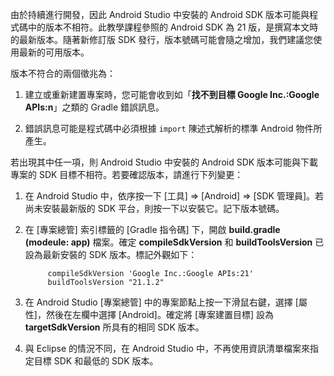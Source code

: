 由於持續進行開發，因此 Android Studio 中安裝的 Android SDK 版本可能與程式碼中的版本不相符。此教學課程參照的 Android SDK 為 21 版，是撰寫本文時的最新版本。隨著新修訂版 SDK 發行，版本號碼可能會隨之增加，我們建議您使用最新的可用版本。

版本不符合的兩個徵兆為：

1. 建立或重新建置專案時，您可能會收到如「**找不到目標 Google Inc.:Google APIs:n**」之類的 Gradle 錯誤訊息。

2. 錯誤訊息可能是程式碼中必須根據 `import` 陳述式解析的標準 Android 物件所產生。

若出現其中任一項，則 Android Studio 中安裝的 Android SDK 版本可能與下載專案的 SDK 目標不相符。若要確認版本，請進行下列變更：


1. 在 Android Studio 中，依序按一下 [工具] => [Android] => [SDK 管理員]。若尚未安裝最新版的 SDK 平台，則按一下以安裝它。記下版本號碼。

2. 在 [專案總管] 索引標籤的 [Gradle 指令碼] 下，開啟 **build.gradle (modeule: app)** 檔案。確定 **compileSdkVersion** 和 **buildToolsVersion** 已設為最新安裝的 SDK 版本。標記外觀如下：
 
	 	    compileSdkVersion 'Google Inc.:Google APIs:21'
    		buildToolsVersion "21.1.2"
	
3. 在 Android Studio [專案總管] 中的專案節點上按一下滑鼠右鍵，選擇 [屬性]，然後在左欄中選擇 [Android]。確定將 [專案建置目標] 設為 **targetSdkVersion** 所具有的相同 SDK 版本。

4. 與 Eclipse 的情況不同，在 Android Studio 中，不再使用資訊清單檔案來指定目標 SDK 和最低的 SDK 版本。

<!---HONumber=July15_HO3-->